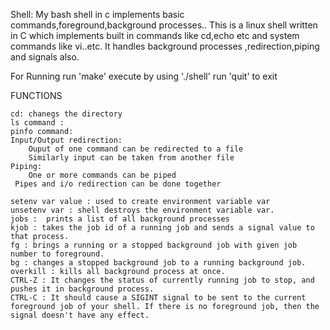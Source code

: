 Shell:
	My bash shell in c implements basic commands,foreground,background processes..
This is a linux shell written in C which implements built in commands like cd,echo etc and system commands like vi..etc. It handles background processes ,redirection,piping and signals also.

For Running
	run 'make'
	execute by using './shell'
	run 'quit' to exit

FUNCTIONS
  
    cd: chanegs the directory
    ls command : 
    pinfo command:
    Input/Output redirection:  	
    	Ouput of one command can be redirected to a file
    	Similarly input can be taken from another file
    Piping:
    	One or more commands can be piped
   	 Pipes and i/o redirection can be done together
    
    setenv var value : used to create environment variable var
    unsetenv var : shell destroys the environment variable var.
    jobs :  prints a list of all background processes
    kjob : takes the job id of a running job and sends a signal value to that process.
    fg : brings a running or a stopped background job with given job number to foreground.
    bg : changes a stopped background job to a running background job.
    overkill : kills all background process at once.
    CTRL-Z : It changes the status of currently running job to stop, and pushes it in background process.
    CTRL-C : It should cause a SIGINT signal to be sent to the current foreground job of your shell. If there is no foreground job, then the signal doesn't have any effect.
    

